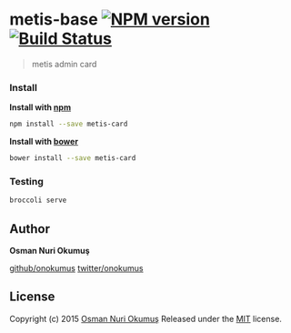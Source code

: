 # metis-base [![NPM version](https://badge.fury.io/js/metis-card.svg)](http://badge.fury.io/js/metis-card)  [![Build Status](https://travis-ci.org/metisadmin/metis-card.svg)](https://travis-ci.org/metisadmin/metis-card)

> metis admin card

### Install

**Install with [npm](npmjs.com)**

```bash
npm install --save metis-card
```

**Install with [bower](bower.io)**

```bash
bower install --save metis-card
```

### Testing

```bash
broccoli serve
```

## Author

**Osman Nuri Okumuş**

[github/onokumus](https://github.com/onokumus)
[twitter/onokumus](http://twitter.com/onokumus)

## License

Copyright (c) 2015 [Osman Nuri Okumuş](https://github.com/onokumus)
Released under the [MIT](https://github.com/metisadmin/metis-card/blob/master/LICENSE) license.
